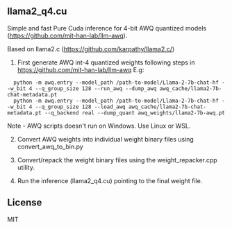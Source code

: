 ## llama2_q4.cu

Simple and fast Pure Cuda inference for 4-bit AWQ quantized models (https://github.com/mit-han-lab/llm-awq).

Based on llama2.c (https://github.com/karpathy/llama2.c/)

1. First generate AWQ int-4 quantized weights following steps in https://github.com/mit-han-lab/llm-awq
 E.g:
```
  python -m awq.entry --model_path /path-to-model/Llama-2-7b-chat-hf --w_bit 4 --q_group_size 128 --run_awq --dump_awq awq_cache/llama2-7b-chat-metadata.pt
  python -m awq.entry --model_path /path-to-model/Llama-2-7b-chat-hf --w_bit 4 --q_group_size 128 --load_awq awq_cache/llama2-7b-chat-metadata.pt --q_backend real --dump_quant awq_weights/llama2-7b-awq.pt
```
 Note - AWQ scripts doesn't run on Windows. Use Linux or WSL.

2. Convert AWQ weights into individual weight binary files using convert_awq_to_bin.py

3. Convert/repack the weight binary files using the weight_repacker.cpp utility.

4. Run the inference (llama2_q4.cu) pointing to the final weight file.

## License

MIT
